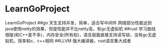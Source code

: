 # LearnGoProject
LearnGoProject
##go 天生支持并发，简单，适合写中间件 网络部分性能达到java使用netty的效果，但是性能并不比netty高，有gc无虚拟机
##rust 学习曲线很陡(和C++差不多)，内存安全(所有权)，语言层面直接支持读写锁，没有gc无虚拟机，效率和c、c++相同
##LLVM 强大编译器，rust语言集大成者